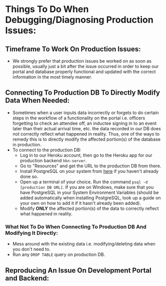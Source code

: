 # Things To Do When Debugging/Diagnosing Production Issues:

## Timeframe To Work On Production Issues:
- We strongly prefer that production issues be worked on as soon as possible, usually just a bit after the issue occurred in order to keep our portal and database properly functional and updated with the correct information in the most timely manner.

## Connecting To Production DB To Directly Modify Data When Needed:
- Sometimes when a user inputs data incorrectly or forgets to do certain steps in the workflow of a functionality on the portal i.e. officers forgetting to check an attendee off, an inductee signing in to an event later than their actual arrival time, etc. the data recorded in our DB does not correctly reflect what happened in reality. Thus, one of the ways to remedy this is to directly modify the affected portion(s) of the database in production.
- To connect to the production DB:
    - Log in to our Heroku account, then go to the Heroku app for our production backend `hkn-server`.
    - Go to "Resources" and get the URL to the production DB from there.
    - Install PostgreSQL on your system from [here](https://www.postgresql.org/download/) if you haven't already done so.
    - Open up a terminal of your choice. Run the command `psql -d [production DB URL]`. If you are on Windows, make sure that you have PostgreSQL in your System Environment Variables (should be added automatically when installing PostgreSQL, look up a guide on your own on how to add it if it hasn't already been added).
    - Modify **ONLY** the affected portion(s) of the data to correctly reflect what happened in reality.

### What Not To Do When Connecting To Production DB And Modifying It Directly:
- Mess around with the existing data i.e. modifying/deleting data when you don't need to.
- Run any `DROP TABLE` query on production DB.

## Reproducing An Issue On Development Portal and Backend: